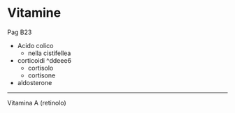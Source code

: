 # Vitamine
Pag B23
- Acido colico 
	- nella cistifellea 
- corticoidi  ^ddeee6
	- cortisolo 
	- cortisone
- aldosterone
___
Vitamina A (retinolo)